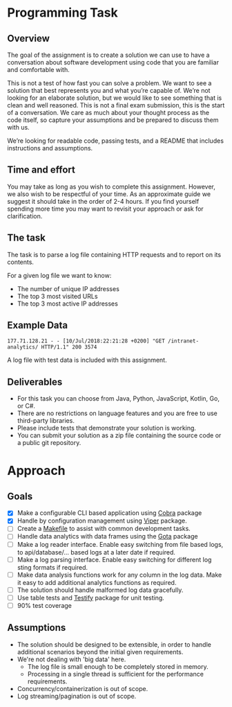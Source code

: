 # Programming Task

## Overview

The goal of the assignment is to create a solution we can use to have a conversation about software
development using code that you are familiar and comfortable with.

This is not a test of how fast you can solve a problem. We want to see a solution that best represents you and what you’re capable of. We’re not looking for an elaborate solution, but we would like to see something that is clean and well reasoned. This is not a final exam submission, this is the start of a conversation. We care as much about your thought process as the code itself, so capture your assumptions and be prepared to discuss them with us.

We’re looking for readable code, passing tests, and a README that includes instructions and assumptions.

## Time and effort

You may take as long as you wish to complete this assignment. However, we also wish to be respectful
of your time. As an approximate guide we suggest it should take in the order of 2-4 hours.
If you find yourself spending more time you may want to revisit your approach or ask for clarification.


## The task

The task is to parse a log file containing HTTP requests and to report on its contents.

For a given log file we want to know:
- The number of unique IP addresses
- The top 3 most visited URLs
- The top 3 most active IP addresses

## Example Data

`177.71.128.21 - - [10/Jul/2018:22:21:28 +0200] "GET /intranet-analytics/ HTTP/1.1" 200 3574`

A log file with test data is included with this assignment.

## Deliverables

- For this task you can choose from Java, Python, JavaScript, Kotlin, Go, or C#.
- There are no restrictions on language features and you are free to use third-party libraries.
- Please include tests that demonstrate your solution is working.
- You can submit your solution as a zip file containing the source code or a public git repository.

# Approach

## Goals

- [x] Make a configurable CLI based application using [Cobra](https://github.com/spf13/cobra) package
- [x] Handle by configuration management using [Viper](https://github.com/spf13/viper) package.
- [ ] Create a [Makefile](https://www.gnu.org/software/make/manual/make.html) to assist with common development tasks.
- [ ] Handle data analytics with data frames using the [Gota](https://github.com/go-gota/gota) package
- [ ] Make a log reader interface. Enable easy switching from file based logs, to api/database/... based logs at a later date if required.
- [ ] Make a log parsing interface. Enable easy switching for different log sting formats if required.
- [ ] Make data analysis functions work for any column in the log data. Make it easy to add additional analytics functions as required.
- [ ] The solution should handle malformed log data gracefully.
- [ ] Use table tests and [Testify](https://github.com/stretchr/testify) package for unit testing.
- [ ] 90% test coverage

## Assumptions

- The solution should be designed to be extensible, in order to handle additional scenarios beyond the initial given requirements.
- We're not dealing with 'big data' here. 
    - The log file is small enough to be completely stored in memory.
    - Processing in a single thread is sufficient for the performance requirements.
- Concurrency/containerization is out of scope.
- Log streaming/pagination is out of scope.

